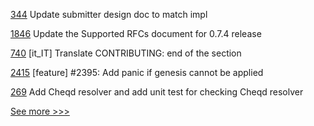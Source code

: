
[344](https://github.com/hyperledger/grid-docs/pull/344) Update submitter design doc to match impl

[1846](https://github.com/hyperledger/aries-cloudagent-python/pull/1846) Update the Supported RFCs document for 0.7.4 release

[740](https://github.com/hyperledger/fabric-docs-i18n/pull/740) [it_IT] Translate CONTRIBUTING: end of the section

[2415](https://github.com/hyperledger/iroha/pull/2415) [feature] #2395: Add panic if genesis cannot be applied

[269](https://github.com/hyperledger/aries-framework-go-ext/pull/269) Add Cheqd resolver and add unit test for checking Cheqd resolver


[See more >>>](https://start-here.hyperledger.org/pull-requests)
